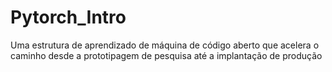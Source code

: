 # Pytorch_Intro
Uma estrutura de aprendizado de máquina de código aberto que acelera o caminho desde a prototipagem de pesquisa até a implantação de produção
